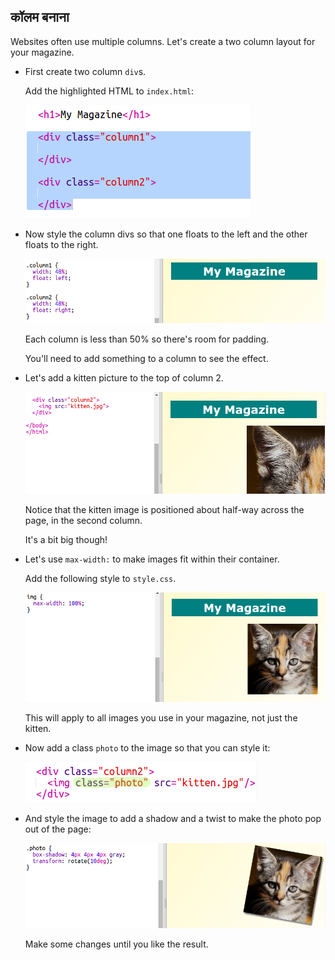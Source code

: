 ## कॉलम बनाना

Websites often use multiple columns. Let's create a two column layout for your magazine.

+ First create two column `div`s.
    
    Add the highlighted HTML to `index.html`:
    
    ![स्क्रीनशॉट](images/magazine-columns.png)

+ Now style the column divs so that one floats to the left and the other floats to the right.
    
    ![स्क्रीनशॉट](images/magazine-columns-style.png)
    
    Each column is less than 50% so there's room for padding.
    
    You'll need to add something to a column to see the effect.

+ Let's add a kitten picture to the top of column 2.
    
    ![स्क्रीनशॉट](images/magazine-kitten.png)
    
    Notice that the kitten image is positioned about half-way across the page, in the second column.
    
    It's a bit big though!

+ Let's use `max-width:` to make images fit within their container.
    
    Add the following style to `style.css`.
    
    ![स्क्रीनशॉट](images/magazine-img-width.png)
    
    This will apply to all images you use in your magazine, not just the kitten.

+ Now add a class `photo` to the image so that you can style it:
    
    ![स्क्रीनशॉट](images/magazine-photo.png)

+ And style the image to add a shadow and a twist to make the photo pop out of the page:
    
    ![स्क्रीनशॉट](images/magazine-photo-style.png)
    
    Make some changes until you like the result.